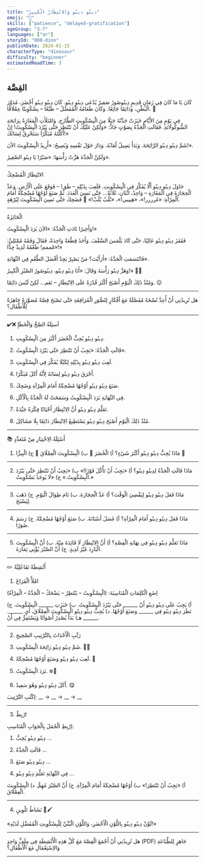 ```yaml
---
title: "دينُو دينُو وَالِانْتِظَارُ الْكَبِيرُ"
emoji: "🦕"
skills: ["patience", "delayed-gratification"]
ageGroup: "3-7"
languages: ["ar"]
storyId: "008-dino"
publishDate: 2024-01-15
characterType: "dinosaur"
difficulty: "beginner"
estimatedReadTime: 3
---
```


## القِصَّة


كَانَ يَا مَا كَانَ فِي زَمَانٍ قَدِيمٍ دِينُوصُورٌ صَغِيرٌ يُدْعَى دِينُو دِينُو.
كَانَ دِينُو دِينُو أَخْضَرَ، مُدَوَّرَ الْبَطْنِ، وَدَائِمًا جَائِعًا.
وَكَانَ طَعَامُهُ الْمُفَضَّلُ – طَبْعًا – بِسْكُوِيتًا عِمْلَاقًا. 🍪

فِي يَوْمٍ مِنَ الأَيَّامِ خَبَزَتْ جَدَّتُهُ جَبَلًا مِنَ الْبِسْكُوِيتِ الطَّازَجِ.
وَامْتَلَأَتِ الْمَغَارَةُ بِرَائِحَةِ الشُّوكُولَاتَةِ.
فَقَالَتِ الْجَدَّةُ بِصَوْتٍ جَادٍّ:
«وَلَكِنْ عَلَيْكَ أَنْ تَنْتَظِرَ حَتَّى يَبْرُدَ الْبِسْكُوِيتُ!
إِنْ أَكَلْتَهُ مُبَكِّرًا سَتَحْرِقُ لِسَانَكَ!»

شَمَّ دِينُو دِينُو الرَّائِحَةَ.
وَبَدَأَ يَسِيلُ لُعَابُهُ.
وَدَارَ حَوْلَ نَفْسِهِ وَيُصِيحُ:
«أُرِيدُ الْبِسْكُوِيتَ الآَنَ!».

وَلَكِنَّ الْجَدَّةَ هَزَّتْ رَأْسَهَا:
«صَبْرًا يَا دِينُو الصَّغِيرُ».

---

الانْتِظَارُ الْمُضْحِكُ

حَاوَلَ دِينُو دِينُو أَلَّا يُفَكِّرَ فِي الْبِسْكُوِيتِ.
فَلَعِبَ بِذَيْلِهِ – طَق! – فَوَقَعَ عَلَى الْأَرْضِ.
وَعَدَّ الْحِجَارَةَ فِي الْمَغَارَةِ – وَاحِدٌ، اثْنَانِ، ثَلَاثَةٌ… حَتَّى نَسِيَ الْعَدَدَ.
ثُمَّ صَنَعَ أَوْجُهًا مُضْحِكَةً أَمَامَ الْمِرْآةِ:
«غَرررر!»، «هِيييي!»، «بْلُبْ بْلُبْ!» 🤪
فَضَحِكَ حَتَّى نَسِيَ الْبِسْكُوِيتَ لِبُرْهَةٍ.

---

الْجَائِزَةُ

وَأَخِيرًا نَادَتِ الْجَدَّةُ:
«الآنَ بَرَدَ الْبِسْكُوِيتُ!»

فَقَفَزَ دِينُو دِينُو عَالِيًا، حَتَّى كَادَ يَلْمَسَ السَّقْفَ.
وَأَخَذَ قِطْعَةً وَاحِدَةً، فَقَالَ وَفَمُهُ مُمْتَلِئٌ:
«مْممم! طَعْمُهُ لَذِيذٌ جِدًّا!»

فَابْتَسَمَتِ الْجَدَّةُ:
«أَرَأَيْتَ؟ مَنْ يَصْبِرْ يَجِدْ أَفْضَلَ الطَّعْمِ فِي النِّهَايَةِ».

وَهَزَّ دِينُو رَأْسَهُ وَقَالَ:
«أَنَا دِينُو دِينُو، دِينُوصُورُ الصَّبْرِ الْكَبِيرُ!» 🦖✨

وَمُنْذُ ذَلِكَ الْيَوْمِ أَصْبَحَ أَكْثَرَ قُدْرَةً عَلَى الِانْتِظَارِ –
نَعَم… لَكِنْ لَيْسَ دَائِمًا. 😉

---

هل تُرِيدُنِي أَنْ أُعِدَّ نُسْخَةً مُفَصَّلَةً مَعَ أَفْكَارٍ لِلصُّوَرِ الْمُرَافِقَةِ حَتَّى تَصْبَحَ قِصَّةً مُصَوَّرَةً جَاهِزَةً لِلْأَطْفَال؟

---

✔️❌ أسئِلَةُ الصَّحِّ وَالْخَطَإِ

1. دِينُو دِينُو يُحِبُّ الْخُضَرَ أَكْثَرَ مِنَ الْبِسْكُوِيتِ.

2. قَالَتِ الْجَدَّةُ: «يَجِبُ أَنْ تَنْتَظِرَ حَتَّى يَبْرُدَ الْبِسْكُوِيتُ».

3. لَعِبَ دِينُو دِينُو بِذَيْلِهِ لِكَيْلَا يُفَكِّرَ فِي الْبِسْكُوِيتِ.

4. أَحْرَقَ دِينُو دِينُو لِسَانَهُ لِأَنَّهُ أَكَلَ مُبَكِّرًا.

5. صَنَعَ دِينُو دِينُو أَوْجُهًا مُضْحِكَةً أَمَامَ الْمِرْآةِ وَضَحِكَ.

6. فِي النِّهَايَةِ بَرَدَ الْبِسْكُوِيتُ وَسَمَحَتْ لَهُ الْجَدَّةُ بِالْأَكْلِ.

7. تَعَلَّمَ دِينُو دِينُو أَنَّ الِانْتِظَارَ أَحْيَانًا فِكْرَةٌ جَيِّدَةٌ.

8. مُنْذُ ذَلِكَ الْيَوْمِ أَصْبَحَ دِينُو دِينُو يَسْتَطِيعُ الِانْتِظَارَ دَائِمًا بِلَا مَشَاكِلَ.

---

📚 أَسْئِلَةُ الِاخْتِيَارِ مِنْ مُتَعَدِّدٍ

1. مَاذَا يُحِبُّ دِينُو دِينُو أَكْثَرَ شَيْءٍ؟
أ) الْخُضَرَ 🥦
ب) الْبِسْكُوِيتَ الْعِمْلَاقَ 🍪
ج) الْبِيزَّا 🍕

---

2. مَاذَا قَالَتِ الْجَدَّةُ لِدِينُو دِينُو؟
أ) «يَجِبُ أَنْ تَأْكُلَ فَوْرًا!»
ب) «يَجِبُ أَنْ تَنْتَظِرَ حَتَّى يَبْرُدَ الْبِسْكُوِيتُ.»
ج) «لَا يُوجَدُ بَسْكُوِيتٌ.»

---

3. مَاذَا فَعَلَ دِينُو دِينُو لِيَقْضِيَ الْوَقْتَ؟
أ) عَدَّ الْحِجَارَةَ.
ب) نَامَ طِوَالَ الْيَوْمِ.
ج) ذَهَبَ لِيَسْبَحَ.

---

4. مَاذَا فَعَلَ دِينُو دِينُو أَمَامَ الْمِرْآةِ؟
أ) غَسَلَ أَسْنَانَهُ.
ب) صَنَعَ أَوْجُهًا مُضْحِكَةً.
ج) رَسَمَ صُوَرًا.

---

5. مَاذَا تَعَلَّمَ دِينُو دِينُو فِي نِهَايَةِ الْقِصَّةِ؟
أ) أَنَّ الِانْتِظَارَ لَا فَائِدَةَ مِنْهُ.
ب) أَنَّ الْبِسْكُوِيتَ الْبَارِدَ غَيْرُ لَذِيذٍ.
ج) أَنَّ الصَّبْرَ يُؤْتِي ثِمَارَهُ.

---

✏️ أَنْشِطَةٌ تَفَاعُلِيَّةٌ

1. امْلَأْ الْفَرَاغَ

اِضَعِ الْكَلِمَاتِ الْمُنَاسِبَةَ:
(الْبِسْكُوِيتُ – يَنْتَظِرُ – يَضْحَكُ – الْجَدَّةُ – الْمِرْآةُ)

أ) يَجِبُ عَلَى دِينُو دِينُو أَنْ ______ حَتَّى يَبْرُدَ الْبِسْكُوِيتُ.
ب) خَبَزَتِ ______ الْبِسْكُوِيتَ.
ج) نَظَرَ دِينُو دِينُو فِي ______ وَصَنَعَ أَوْجُهًا.
د) يُحِبُّ دِينُو دِينُو الْبِسْكُوِيتَ الْعِمْلَاقَ، أَيِ ______.
هـ) بَدَأَ يُصْدِرُ أَصْوَاتًا وَيَسْتَمِرُّ فِي أَنْ ______.

---

2. رَتِّبِ الْأَحْدَاثَ بِالتَّرْتِيبِ الصَّحِيحِ

1. شَمَّ دِينُو دِينُو رَائِحَةَ الْبِسْكُوِيتِ. 👃🍪

2. لَعِبَ دِينُو دِينُو وَصَنَعَ أَوْجُهًا مُضْحِكَةً. 🤪

3. بَرَدَ الْبِسْكُوِيتُ. ❄️🍪

4. أَكَلَ دِينُو دِينُو وَهُوَ سَعِيدٌ. 😋

اِكْتُبِ التَّرْتِيبَ: __ → __ → __ → __

---

3. ارْبِطْ

اِرْبِطِ الْجُمَلَ بِالْجَوَابِ الْمُنَاسِبِ:

1. دِينُو دِينُو يُحِبُّ …

2. قَالَتِ الْجَدَّةُ …

3. دِينُو دِينُو صَنَعَ …

4. فِي النِّهَايَةِ تَعَلَّمَ دِينُو دِينُو …

أ) «يَجِبُ أَنْ تَنْتَظِرَ!»
ب) أَوْجُهًا مُضْحِكَةً أَمَامَ الْمِرْآةِ.
ج) أَنَّ الصَّبْرَ مُهِمٌّ.
د) الْبِسْكُوِيتَ الْعِمْلَاقَ.

---

4. نَشَاطُ تَلْوِينٍ 🎨🖌️

«لَوِّنْ دِينُو دِينُو بِاللَّوْنِ الْأَخْضَرِ، وَاللَّوْنِ الْبُنِّيِّ لِلْبِسْكُوِيتِ الْمُفَضَّلِ لَدَيْهِ!»

---

هل تُرِيدُنِي أَنْ أَجْمَعَ الْقِصَّةَ مَعَ كُلِّ هَذِهِ الْأَنْشِطَةِ فِي مِلَفٍّ وَاحِدٍ (PDF) جَاهِزٍ لِلطِّبَاعَةِ وَالاِسْتِعْمَالِ مَعَ الْأَطْفَالِ؟

---